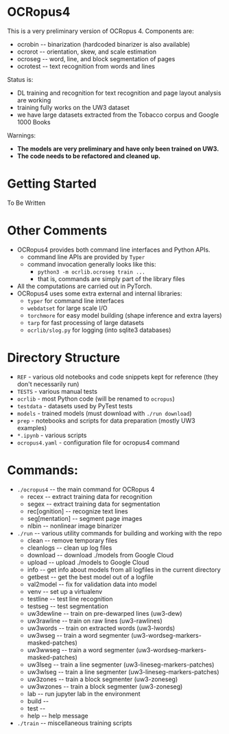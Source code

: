 # OCRopus4

This is a very preliminary version of OCRopus 4. Components are:

- ocrobin -- binarization (hardcoded binarizer is also available)
- ocrorot -- orientation, skew, and scale estimation
- ocroseg -- word, line, and block segmentation of pages
- ocrotest -- text recognition from words and lines

Status is:

- DL training and recognition for text recognition and page layout analysis are working
- training fully works on the UW3 dataset
- we have large datasets extracted from the Tobacco corpus and Google 1000 Books

Warnings:

- **The models are very preliminary and have only been trained on UW3.**
- **The code needs to be refactored and cleaned up.**

# Getting Started

To Be Written

# Other Comments

- OCRopus4 provides both command line interfaces and Python APIs.
    - command line APIs are provided by `Typer`
    - command invocation generally looks like this:
        - `python3 -m ocrlib.ocroseg train ...`
        - that is, commands are simply part of the library files
- All the computations are carried out in PyTorch.
- OCRopus4 uses some extra external and internal libraries:
    - `typer` for command line interfaces
    - `webdatset` for large scale I/O
    - `torchmore` for easy model building (shape inference and extra layers)
    - `tarp` for fast processing of large datasets
    - `ocrlib/slog.py` for logging (into sqlite3 databases)

# Directory Structure

- `REF` - various old notebooks and code snippets kept for reference (they don't necessarily run)
- `TESTS` - various manual tests
- `ocrlib` - most Python code (will be renamed to `ocropus`)
- `testdata` - datasets used by PyTest tests
- `models` - trained models (must download with `./run download`)
- `prep` - notebooks and scripts for data preparation (mostly UW3 examples)
- `*.ipynb` - various scripts
- `ocropus4.yaml` - configuration file for ocropus4 command

# Commands:

- `./ocropus4` -- the main command for OCRopus 4
    - recex -- extract training data for recognition
    - segex -- extract training data for segmentation
    - rec[ognition] -- recognize text lines
    - seg[mentation] -- segment page images
    - nlbin -- nonlinear image binarizer
- `./run` -- various utility commands for building and working with the repo
    - clean -- remove temporary files
    - cleanlogs -- clean up log files
    - download -- download ./models from Google Cloud
    - upload -- upload ./models to Google Cloud
    - info -- get info about models from all logfiles in the current directory
    - getbest -- get the best model out of a logfile
    - val2model -- fix for validation data into model
    - venv -- set up a virtualenv
    - testline -- test line recognition
    - testseg -- test segmentation
    - uw3dewline -- train on pre-dewarped lines (uw3-dew)
    - uw3rawline -- train on raw lines (uw3-rawlines)
    - uw3words -- train on extracted words (uw3-lwords)
    - uw3wseg -- train a word segmenter (uw3-wordseg-markers-masked-patches)
    - uw3wwseg -- train a word segmenter (uw3-wordseg-markers-masked-patches)
    - uw3lseg -- train a line segmenter (uw3-lineseg-markers-patches)
    - uw3wlseg -- train a line segmenter (uw3-lineseg-markers-patches)
    - uw3zones -- train a block segmenter (uw3-zoneseg)
    - uw3wzones -- train a block segmenter (uw3-zoneseg)
    - lab -- run jupyter lab in the environment
    - build -- 
    - test -- 
    - help -- help message
- `./train` -- miscellaneous training scripts
